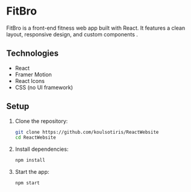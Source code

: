 # FitBro

FitBro is a front-end fitness web app built with React. It features a clean layout, responsive design, and custom components .

## Technologies

- React
- Framer Motion
- React Icons
- CSS (no UI framework)

## Setup

1. Clone the repository:

    ```bash
    git clone https://github.com/koulsotiris/ReactWebsite
    cd ReactWebsite
    ```

2. Install dependencies:

    ```bash
    npm install
    ```

3. Start the app:

    ```bash
    npm start
    ```




